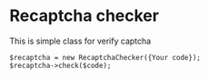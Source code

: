 # Recaptcha checker
This is simple class for verify captcha
```
$recaptcha = new RecaptchaChecker({Your code});
$recaptcha->check($code);
```
